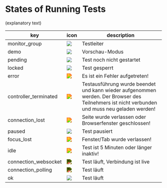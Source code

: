 # States of Running Tests

(explanatory text)

| key | icon | description |
| --- | --- | --- |
 | monitor_group | <img src="https://fonts.gstatic.com/s/i/materialicons/supervisor_account/v10/24px.svg"> | Testleiter |
 | demo | <img src="https://fonts.gstatic.com/s/i/materialicons/preview/v10/24px.svg"> | Vorschau-Modus |
 | pending | <img src="https://fonts.gstatic.com/s/i/materialicons/person_outline/v10/24px.svg"> | Test noch nicht gestartet |
 | locked | <img src="https://fonts.gstatic.com/s/i/materialicons/lock/v10/24px.svg"> | Test gesperrt |
 | error | <div style="filter: invert(10%) sepia(46%) saturate(5531%) hue-rotate(338deg) brightness(100%) contrast(98%);"><img src="https://fonts.gstatic.com/s/i/materialicons/error/v10/24px.svg"></div> | Es ist ein Fehler aufgetreten! |
 | controller_terminated | <div style="filter: invert(10%) sepia(46%) saturate(5531%) hue-rotate(338deg) brightness(100%) contrast(98%);"><img src="https://fonts.gstatic.com/s/i/materialicons/sync_problem/v10/24px.svg"></div> | Testausführung wurde beendet und kann wieder aufgenommen werden. Der Browser des Teilnehmers ist nicht verbunden und muss neu geladen werden! |
 | connection_lost | <div style="filter: invert(10%) sepia(46%) saturate(5531%) hue-rotate(338deg) brightness(100%) contrast(98%);"><img src="https://fonts.gstatic.com/s/i/materialicons/error/v10/24px.svg"></div> | Seite wurde verlassen oder Browserfenster geschlossen! |
 | paused | <img src="https://fonts.gstatic.com/s/i/materialicons/pause/v10/24px.svg"> | Test pausiert |
 | focus_lost | <div style="filter: invert(10%) sepia(46%) saturate(5531%) hue-rotate(338deg) brightness(100%) contrast(98%);"><img src="https://fonts.gstatic.com/s/i/materialicons/warning/v10/24px.svg"></div> | Fenster/Tab wurde verlassen! |
 | idle | <div style="filter: invert(10%) sepia(46%) saturate(5531%) hue-rotate(338deg) brightness(100%) contrast(98%);"><img src="https://fonts.gstatic.com/s/i/materialicons/hourglass_full/v10/24px.svg"></div> | Test ist 5 Minuten oder länger inaktiv! |
 | connection_websocket | <div style="filter: invert(83%) sepia(55%) saturate(487%) hue-rotate(33deg) brightness(104%) contrast(102%);"><img src="https://fonts.gstatic.com/s/i/materialicons/play_circle_filled/v10/24px.svg"></div> | Test läuft, Verbindung ist live |
 | connection_polling | <div style="filter: invert(83%) sepia(55%) saturate(487%) hue-rotate(33deg) brightness(104%) contrast(102%);"><img src="https://fonts.gstatic.com/s/i/materialicons/play_circle_outline/v10/24px.svg"></div> | Test läuft |
 | ok | <img src="https://fonts.gstatic.com/s/i/materialicons/play_circle_filled/v10/24px.svg"> | Test läuft |
